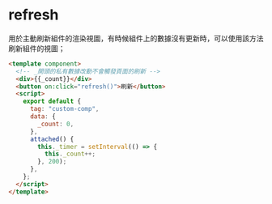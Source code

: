 # refresh

用於主動刷新組件的渲染視圖，有時候組件上的數據沒有更新時，可以使用該方法刷新組件的視圖；

<comp-viewer comp-name="custom-comp">

```html
<template component>
  <!-- _開頭的私有數據改動不會觸發頁面的刷新 -->
  <div>{{_count}}</div>
  <button on:click="refresh()">刷新</button>
  <script>
    export default {
      tag: "custom-comp",
      data: {
        _count: 0,
      },
      attached() {
        this._timer = setInterval(() => {
          this._count++;
        }, 200);
      },
    };
  </script>
</template>
```

</comp-viewer>